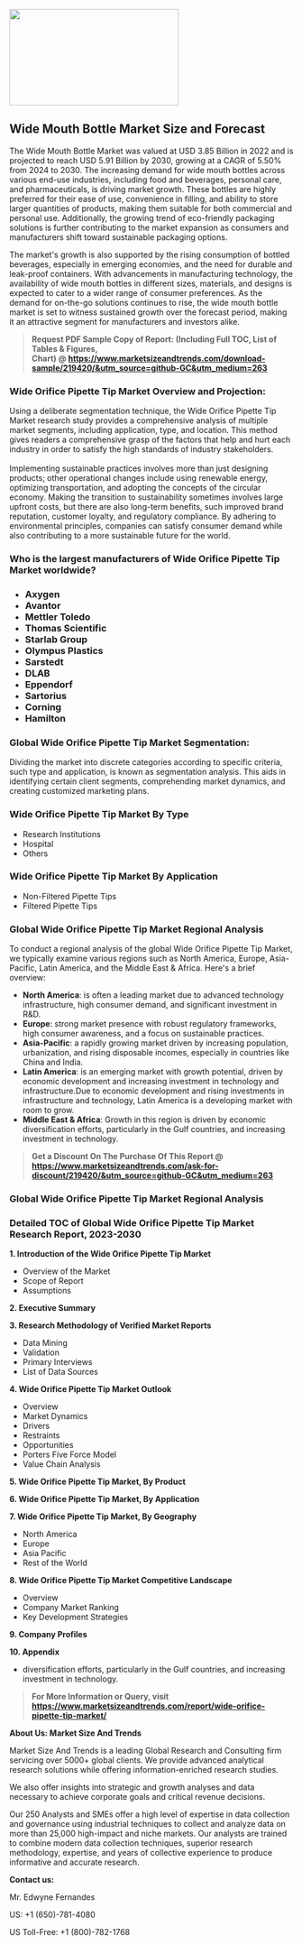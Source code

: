 <p><img class="alignnone size-medium wp-image-20088" src="https://ffe5etoiles.com/wp-content/uploads/2024/12/MST1-300x171.png" alt="" width="300" height="171" /></p><h2>Wide Mouth Bottle Market Size and Forecast</h2><p>The Wide Mouth Bottle Market was valued at USD 3.85 Billion in 2022 and is projected to reach USD 5.91 Billion by 2030, growing at a CAGR of 5.50% from 2024 to 2030. The increasing demand for wide mouth bottles across various end-use industries, including food and beverages, personal care, and pharmaceuticals, is driving market growth. These bottles are highly preferred for their ease of use, convenience in filling, and ability to store larger quantities of products, making them suitable for both commercial and personal use. Additionally, the growing trend of eco-friendly packaging solutions is further contributing to the market expansion as consumers and manufacturers shift toward sustainable packaging options.</p><p>The market's growth is also supported by the rising consumption of bottled beverages, especially in emerging economies, and the need for durable and leak-proof containers. With advancements in manufacturing technology, the availability of wide mouth bottles in different sizes, materials, and designs is expected to cater to a wider range of consumer preferences. As the demand for on-the-go solutions continues to rise, the wide mouth bottle market is set to witness sustained growth over the forecast period, making it an attractive segment for manufacturers and investors alike.</p></p><blockquote id="" class=""><strong>Request PDF Sample Copy of Report: (Including Full TOC, List of Tables &amp; Figures, Chart)&nbsp;@&nbsp;<strong><a href="https://www.marketsizeandtrends.com/download-sample/219420/&utm_source=github-GC&utm_medium=263" target="_blank">https://www.marketsizeandtrends.com/download-sample/219420/&utm_source=github-GC&utm_medium=263</a></strong></strong></blockquote><h3 id="" class="">Wide Orifice Pipette Tip Market&nbsp;Overview and Projection:</h3><p id="" class="">Using a deliberate segmentation technique, the Wide Orifice Pipette Tip Market research study provides a comprehensive analysis of multiple market segments, including application, type, and location. This method gives readers a comprehensive grasp of the factors that help and hurt each industry in order to satisfy the high standards of industry stakeholders. <br /> <br />Implementing sustainable practices involves more than just designing products; other operational changes include using renewable energy, optimizing transportation, and adopting the concepts of the circular economy. Making the transition to sustainability sometimes involves large upfront costs, but there are also long-term benefits, such improved brand reputation, customer loyalty, and regulatory compliance. By adhering to environmental principles, companies can satisfy consumer demand while also contributing to a more sustainable future for the world.</p><h3 id="" class="">Who is the largest manufacturers of&nbsp;Wide Orifice Pipette Tip Market worldwide?</h3><h3 class=""><p><ul><li>Axygen </li><li> Avantor </li><li> Mettler Toledo </li><li> Thomas Scientific </li><li> Starlab Group </li><li> Olympus Plastics </li><li> Sarstedt </li><li> DLAB </li><li> Eppendorf </li><li> Sartorius </li><li> Corning </li><li> Hamilton</li></ul></p></h3><h3 id="" class="">Global&nbsp;Wide Orifice Pipette Tip Market Segmentation:</h3><p id="" class="">Dividing the market into discrete categories according to specific criteria, such type and application, is known as segmentation analysis. This aids in identifying certain client segments, comprehending market dynamics, and creating customized marketing plans.</p><h3 id="" class="">Wide Orifice Pipette Tip Market&nbsp;By Type</h3><p><p><ul><li>Research Institutions</li><li> Hospital</li><li> Others</p></li></ul></p></p><h3 id="" class="">Wide Orifice Pipette Tip Market&nbsp;By Application</h3><p class=""><p><ul><li>Non-Filtered Pipette Tips</li><li> Filtered Pipette Tips</li></ul></p></p><h3 id="" class="">Global Wide Orifice Pipette Tip Market Regional Analysis</h3><p id="" class="">To conduct a regional analysis of the global Wide Orifice Pipette Tip Market, we typically examine various regions such as North America, Europe, Asia-Pacific, Latin America, and the Middle East &amp; Africa. Here's a brief overview:</p><ul><li><strong>North America</strong>: is often a leading market due to advanced technology infrastructure, high consumer demand, and significant investment in R&amp;D.</li><li><strong>Europe</strong>: strong market presence with robust regulatory frameworks, high consumer awareness, and a focus on sustainable practices.</li><li><strong>Asia-Pacific</strong>: a rapidly growing market driven by increasing population, urbanization, and rising disposable incomes, especially in countries like China and India.</li><li><strong>Latin America</strong>: is an emerging market with growth potential, driven by economic development and increasing investment in technology and infrastructure.Due to economic development and rising investments in infrastructure and technology, Latin America is a developing market with room to grow.</li><li><strong>Middle East &amp; Africa</strong>: Growth in this region is driven by economic diversification efforts, particularly in the Gulf countries, and increasing investment in technology.</li></ul><blockquote id="" class=""><strong>Get a Discount On The Purchase Of This Report @ <strong><a href="https://www.marketsizeandtrends.com/ask-for-discount/219420/&utm_source=github-GC&utm_medium=263" target="_blank">https://www.marketsizeandtrends.com/ask-for-discount/219420/&utm_source=github-GC&utm_medium=263</a></strong></strong></blockquote><h3 id="" class="">Global Wide Orifice Pipette Tip Market Regional Analysis</h3><h3 id="" class="">Detailed TOC of Global Wide Orifice Pipette Tip Market Research Report, 2023-2030</h3><p id="" class=""><strong>1. Introduction of the Wide Orifice Pipette Tip Market</strong></p><ul><li>Overview of the Market</li><li>Scope of Report</li><li>Assumptions</li></ul><p id="" class=""><strong>2. Executive Summary</strong></p><p id="" class=""><strong>3. Research Methodology of Verified Market Reports</strong></p><ul><li>Data Mining</li><li>Validation</li><li>Primary Interviews</li><li>List of Data Sources</li></ul><p id="" class=""><strong>4. Wide Orifice Pipette Tip Market Outlook</strong></p><ul><li>Overview</li><li>Market Dynamics</li><li>Drivers</li><li>Restraints</li><li>Opportunities</li><li>Porters Five Force Model</li><li>Value Chain Analysis</li></ul><p id="" class=""><strong>5. Wide Orifice Pipette Tip Market, By Product</strong></p><p id="" class=""><strong>6. Wide Orifice Pipette Tip Market, By Application</strong></p><p id="" class=""><strong>7. Wide Orifice Pipette Tip Market, By Geography</strong></p><ul><li>North America</li><li>Europe</li><li>Asia Pacific</li><li>Rest of the World</li></ul><p id="" class=""><strong>8. Wide Orifice Pipette Tip Market Competitive Landscape</strong></p><ul><li>Overview</li><li>Company Market Ranking</li><li>Key Development Strategies</li></ul><p id="" class=""><strong>9. Company Profiles</strong></p><p id="" class=""><strong>10. Appendix</strong></p><ul><li>diversification efforts, particularly in the Gulf countries, and increasing investment in technology.</li></ul><blockquote id="" class=""><strong>For More Information or Query, visit <strong><strong><a href="https://www.marketsizeandtrends.com/report/wide-orifice-pipette-tip-market/" target="_blank">https://www.marketsizeandtrends.com/report/wide-orifice-pipette-tip-market/</a></strong></strong></strong></blockquote><p id="" class=""><strong>About Us: Market Size And Trends</strong></p><p id="" class="">Market Size And Trends is a leading Global Research and Consulting firm servicing over 5000+ global clients. We provide advanced analytical research solutions while offering information-enriched research studies.</p><p id="" class="">We also offer insights into strategic and growth analyses and data necessary to achieve corporate goals and critical revenue decisions.</p><p id="" class="">Our 250 Analysts and SMEs offer a high level of expertise in data collection and governance using industrial techniques to collect and analyze data on more than 25,000 high-impact and niche markets. Our analysts are trained to combine modern data collection techniques, superior research methodology, expertise, and years of collective experience to produce informative and accurate research.</p><p id="" class=""><strong>Contact us:</strong></p><p id="" class="">Mr. Edwyne Fernandes</p><p id="" class="">US: +1 (650)-781-4080</p><p id="" class="">US Toll-Free: +1 (800)-782-1768</p>

